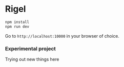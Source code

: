 # Rigel
```sh
npm install
npm run dev
```

Go to `http://localhost:10000` in your browser of choice.


### Experimental project 

Trying out new things here

